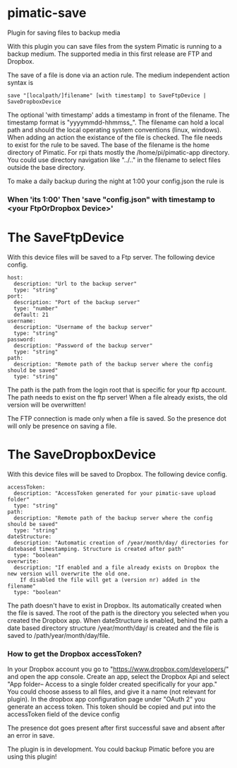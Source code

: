 # pimatic-save
Plugin for saving files to backup media

With this plugin you can save files from the system Pimatic is running to a backup medium. The supported media in this first release are FTP and Dropbox.

The save of a file is done via an action rule. The medium independent action syntax is
```
save "[localpath/]filename" [with timestamp] to SaveFtpDevice | SaveDropboxDevice
```

The optional 'with timestamp' adds a timestamp in front of the filename.
The timestamp format is "yyyymmdd-hhmmss_".
The filename can hold a local path and should the local operating system conventions (linux, windows). When adding an action the existance of the file is checked. The file needs to exist for the rule to be saved.
The base of the filename is the home directory of Pimatic. For rpi thats mostly the /home/pi/pimatic-app directory. You could use directory navigation like "../.." in the filename to select files outside the base directory.

To make a daily backup during the night at 1:00 your config.json the rule is

### When 'its 1:00' Then 'save "config.json" with timestamp to \<your FtpOrDropbox Device\>'

# The SaveFtpDevice

With this device files will be saved to a Ftp server.
The following device config.

```
host:
  description: "Url to the backup server"
  type: "string"
port:
  description: "Port of the backup server"
  type: "number"
  default: 21
username:
  description: "Username of the backup server"
  type: "string"
password:
  description: "Password of the backup server"
  type: "string"
path:
  description: "Remote path of the backup server where the config should be saved"
  type: "string"
```

The path is the path from the login root that is specific for your ftp account. The path needs to exist on the ftp server! When a file already exists, the old version will be overwritten!

The FTP connection is made only when a file is saved. So the presence dot will only be presence on saving a file.

# The SaveDropboxDevice

With this device files will be saved to Dropbox.
The following device config.

```
accessToken:
  description: "AccessToken generated for your pimatic-save upload folder"
  type: "string"
path:
  description: "Remote path of the backup server where the config should be saved"
  type: "string"
dateStructure:
  description: "Automatic creation of /year/month/day/ directories for datebased timestamping. Structure is created after path"
  type: "boolean"
overwrite:
  description: "If enabled and a file already exists on Dropbox the new version will overwrite the old one.
    If disabled the file will get a (version nr) added in the filename"
  type: "boolean"
```

The path doesn't have to exist in Dropbox. Its automatically created when the file is saved. The root of the path is the directory you selected when you created the Dropbox app. When dateStructure is enabled, behind the path a date based directory structure /year/month/day/ is created and the file is saved to /path/year/month/day/file.

### How to get the Dropbox accessToken?

In your Dropbox account you go to "https://www.dropbox.com/developers/" and open the app console. Create an app, select the Dropbox Api and select "App folder– Access to a single folder created specifically for your app." You could choose assess to all files, and give it a name (not relevant for plugin).
In the dropbox app configuration page under "OAuth 2" you generate an access token. This token should be copied and put into the accessToken field of the device config

The presence dot goes present after first successful save and absent after an error in save.


The plugin is in development. You could backup Pimatic before you are using this plugin!
